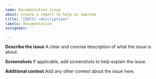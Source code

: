 ```yaml
---
name: Documentation issue
about: Create a report to help us improve
title: "[DOCS] <description>"
labels: documentation
assignees: ''

---
```


**Describe the issue**
A clear and concise description of what the issue is about.

**Screenshots**
If applicable, add screenshots to help explain the issue.

**Additional context**
Add any other context about the issue here.
